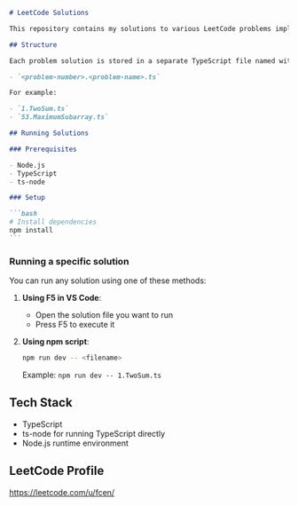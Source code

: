 ````markdown
# LeetCode Solutions

This repository contains my solutions to various LeetCode problems implemented in TypeScript.

## Structure

Each problem solution is stored in a separate TypeScript file named with the following pattern:

- `<problem-number>.<problem-name>.ts`

For example:

- `1.TwoSum.ts`
- `53.MaximumSubarray.ts`

## Running Solutions

### Prerequisites

- Node.js
- TypeScript
- ts-node

### Setup

```bash
# Install dependencies
npm install
```
````

### Running a specific solution

You can run any solution using one of these methods:

1. **Using F5 in VS Code**:

   - Open the solution file you want to run
   - Press F5 to execute it

2. **Using npm script**:
   ```bash
   npm run dev -- <filename>
   ```
   Example: `npm run dev -- 1.TwoSum.ts`

## Tech Stack

- TypeScript
- ts-node for running TypeScript directly
- Node.js runtime environment

## LeetCode Profile

https://leetcode.com/u/fcen/
